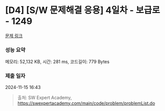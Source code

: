 # [D4] [S/W 문제해결 응용] 4일차 - 보급로 - 1249 

[문제 링크](https://swexpertacademy.com/main/code/problem/problemDetail.do?contestProbId=AV15QRX6APsCFAYD) 

### 성능 요약

메모리: 52,132 KB, 시간: 281 ms, 코드길이: 779 Bytes

### 제출 일자

2024-11-15 16:43



> 출처: SW Expert Academy, https://swexpertacademy.com/main/code/problem/problemList.do